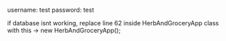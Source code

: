 username: test
password: test

if database isnt working, replace line 62 inside HerbAndGroceryApp class with this -> new HerbAndGroceryApp();